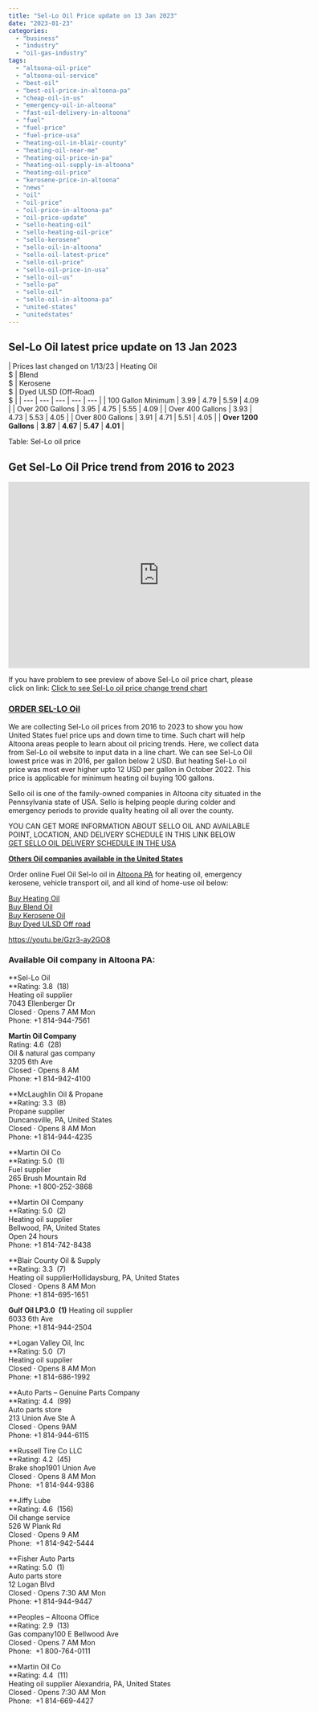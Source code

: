 ```yaml
---
title: "Sel-Lo Oil Price update on 13 Jan 2023"
date: "2023-01-23"
categories: 
  - "business"
  - "industry"
  - "oil-gas-industry"
tags: 
  - "altoona-oil-price"
  - "altoona-oil-service"
  - "best-oil"
  - "best-oil-price-in-altoona-pa"
  - "cheap-oil-in-us"
  - "emergency-oil-in-altoona"
  - "fast-oil-delivery-in-altoona"
  - "fuel"
  - "fuel-price"
  - "fuel-price-usa"
  - "heating-oil-in-blair-county"
  - "heating-oil-near-me"
  - "heating-oil-price-in-pa"
  - "heating-oil-supply-in-altoona"
  - "heating-oil-price"
  - "kerosene-price-in-altoona"
  - "news"
  - "oil"
  - "oil-price"
  - "oil-price-in-altoona-pa"
  - "oil-price-update"
  - "sello-heating-oil"
  - "sello-heating-oil-price"
  - "sello-kerosene"
  - "sello-oil-in-altoona"
  - "sello-oil-latest-price"
  - "sello-oil-price"
  - "sello-oil-price-in-usa"
  - "sello-oil-us"
  - "sello-pa"
  - "sello-oil"
  - "sello-oil-in-altoona-pa"
  - "united-states"
  - "unitedstates"
---
```


## Sel-Lo Oil latest price update on 13 Jan 2023

| Prices last changed on 1/13/23 | Heating Oil  
$ | Blend  
$ | Kerosene  
$ | Dyed ULSD (Off-Road)  
$ |
| --- | --- | --- | --- | --- |
| 100 Gallon Minimum | 3.99 | 4.79 | 5.59 | 4.09 |
| Over 200 Gallons | 3.95 | 4.75 | 5.55 | 4.09 |
| Over 400 Gallons | 3.93 | 4.73 | 5.53 | 4.05 |
| Over 800 Gallons | 3.91 | 4.71 | 5.51 | 4.05 |
| **Over 1200 Gallons** | **3.87** | **4.67** | **5.47** | **4.01** |

Table: Sel-Lo oil price

## Get Sel-Lo Oil Price trend from 2016 to 2023

<iframe width="600" height="371" seamless="" frameborder="0" scrolling="yes" src="https://docs.google.com/spreadsheets/d/e/2PACX-1vQFcpTTjsXdlKjJR4rHKf__hJHiGP1lemBeRS4MXR6KW-ZrHchgwqAMwpodIfCCPMQhBgxzKBYY3TaX/pubchart?oid=1021211221&amp;format=interactive"></iframe>

  

If you have problem to see preview of above Sel-Lo oil price chart, please click on link: [Click to see Sel-Lo oil price change trend chart](https://bdmeter.info/2023/01/06/sello-oil-price-update-13-jan-2023/?noamp=mobile)

### [ORDER SEL-LO Oil](https://sellooil.com/orderonline)

We are collecting Sel-Lo oil prices from 2016 to 2023 to show you how United States fuel price ups and down time to time. Such chart will help Altoona areas people to learn about oil pricing trends. Here, we collect data from Sel-Lo oil website to input data in a line chart. We can see Sel-Lo Oil lowest price was in 2016, per gallon below 2 USD. But heating Sel-Lo oil price was most ever higher upto 12 USD per gallon in October 2022. This price is applicable for minimum heating oil buying 100 gallons.

Sello oil is one of the family-owned companies in Altoona city situated in the Pennsylvania state of USA. Sello is helping people during colder and emergency periods to provide quality heating oil all over the county.

YOU CAN GET MORE INFORMATION ABOUT SELLO OIL AND AVAILABLE POINT, LOCATION, AND DELIVERY SCHEDULE IN THIS LINK BELOW  
[GET SELLO OIL DELIVERY SCHEDULE IN THE USA](https://bdmeter.info/sello-oil/)

[**Others Oil companies available in the United States**](https://bdmeter.info/2021/02/14/latest-sello-oil-price-in-the-united-states-feb-14-2021/)

Order online Fuel Oil Sel-lo oil in [Altoona PA](https://en.wikipedia.org/wiki/Altoona,_Pennsylvania) for heating oil, emergency kerosene, vehicle transport oil, and all kind of home-use oil below:

[Buy Heating Oil](https://sellooil.com/orderonline#!/Heating-Oil/p/54692804/category=22828044)  
[Buy Blend Oil](https://sellooil.com/orderonline#!/Blend/p/55743456/category=22828044)  
[Buy Kerosene Oil](https://bdmeter.info/sello-oil-price-in-altoona-pa/)  
[Buy Dyed ULSD Off road](https://sellooil.com/orderonline#!/Dyed-ULSD-Off-Road/p/55743458/category=22828044)

https://youtu.be/Gzr3-ay2GO8

### **Available Oil company in Altoona PA:**

**Sel-Lo Oil  
**Rating: 3.8  (18)  
Heating oil supplier  
7043 Ellenberger Dr  
Closed ⋅ Opens 7 AM Mon  
Phone: +1 814-944-7561

**Martin Oil Company**  
Rating: 4.6  (28)   
Oil & natural gas company  
3205 6th Ave  
Closed ⋅ Opens 8 AM   
Phone: +1 814-942-4100

**McLaughlin Oil & Propane  
**Rating: 3.3  (8)   
Propane supplier  
Duncansville, PA, United States  
Closed ⋅ Opens 8 AM Mon   
Phone: +1 814-944-4235

**Martin Oil Co  
**Rating: 5.0  (1)   
Fuel supplier  
265 Brush Mountain Rd  
Phone: +1 800-252-3868

**Martin Oil Company  
**Rating: 5.0  (2)   
Heating oil supplier  
Bellwood, PA, United States  
Open 24 hours   
Phone: +1 814-742-8438

**Blair County Oil & Supply  
**Rating: 3.3  (7)  
Heating oil supplierHollidaysburg, PA, United States  
Closed ⋅ Opens 8 AM Mon   
Phone: +1 814-695-1651

**Gulf Oil LP3.0  (1)** Heating oil supplier  
6033 6th Ave  
Phone: +1 814-944-2504

**Logan Valley Oil, Inc  
**Rating: 5.0  (7)   
Heating oil supplier  
Closed ⋅ Opens 8 AM Mon   
Phone: +1 814-686-1992

**Auto Parts – Genuine Parts Company  
**Rating: 4.4  (99)   
Auto parts store  
213 Union Ave Ste A  
Closed ⋅ Opens 9AM   
Phone: +1 814-944-6115

**Russell Tire Co LLC  
**Rating: 4.2  (45)   
Brake shop1901 Union Ave  
Closed ⋅ Opens 8 AM Mon   
Phone:  +1 814-944-9386

**Jiffy Lube  
**Rating: 4.6  (156)   
Oil change service  
526 W Plank Rd  
Closed ⋅ Opens 9 AM   
Phone:  +1 814-942-5444

**Fisher Auto Parts  
**Rating: 5.0  (1)  
Auto parts store  
12 Logan Blvd  
Closed ⋅ Opens 7:30 AM Mon   
Phone: +1 814-944-9447

**Peoples – Altoona Office  
**Rating: 2.9  (13)   
Gas company100 E Bellwood Ave  
Closed ⋅ Opens 7 AM Mon   
Phone:  +1 800-764-0111

**Martin Oil Co  
**Rating: 4.4  (11)   
Heating oil supplier Alexandria, PA, United States  
Closed ⋅ Opens 7:30 AM Mon   
Phone:  +1 814-669-4427
